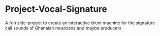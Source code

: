 # Project-Vocal-Signature
A fun side-project to create an interactive drum machine for the signature call sounds of Ghanaian musicians and maybe producers
